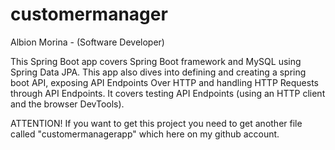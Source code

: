 # customermanager

Albion Morina - (Software Developer)

This Spring Boot app covers Spring Boot framework and MySQL using Spring Data JPA. 
This app also dives into defining and creating a spring boot API, exposing API Endpoints Over HTTP and  handling HTTP Requests through API Endpoints. 
It covers testing API Endpoints (using an HTTP client and the browser DevTools).


ATTENTION!
If you want to get this project you need to get another file called "customermanagerapp" which here on my github account.
